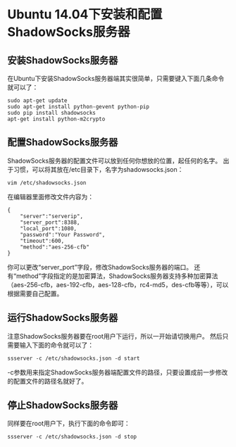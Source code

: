 
# Ubuntu 14.04下安装和配置ShadowSocks服务器

## 安装ShadowSocks服务器

在Ubuntu下安装ShadowSocks服务器端其实很简单，只需要键入下面几条命令就可以了：

```
sudo apt-get update  
sudo apt-get install python-gevent python-pip  
sudo pip install shadowsocks  
apt-get install python-m2crypto  
```

## 配置ShadowSocks服务器

ShadowSocks服务器的配置文件可以放到任何你想放的位置，起任何的名字。
出于习惯，可以将其放在/etc目录下，名字为shadowsocks.json：

```
vim /etc/shadowsocks.json  
```

在编辑器里面修改文件内容为：

```
{  
    "server":"serverip",  
    "server_port":8388,  
    "local_port":1080,  
    "password":"Your Password",  
    "timeout":600,  
    "method":"aes-256-cfb"  
}  
```

你可以更改“server_port”字段，修改ShadowSocks服务器的端口。
还有“method”字段指定的是加密算法，ShadowSocks服务器支持多种加密算法（aes-256-cfb，aes-192-cfb，aes-128-cfb，rc4-md5，des-cfb等等），可以根据需要自己配置。

## 运行ShadowSocks服务器

注意ShadowSocks服务器要在root用户下运行，所以一开始请切换用户。
然后只需要输入下面的命令就可以了：

```
ssserver -c /etc/shadowsocks.json -d start 
```

-c参数用来指定ShadowSocks服务器端配置文件的路径，只要设置成前一步修改的配置文件的路径名就好了。

## 停止ShadowSocks服务器

同样要在root用户下，执行下面的命令即可：

```
ssserver -c /etc/shadowsocks.json -d stop  
```
